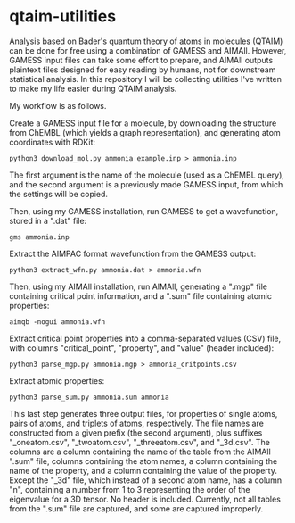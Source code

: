 # qtaim-utilities

Analysis based on Bader's quantum theory of atoms in molecules (QTAIM) can be done for free using a combination of GAMESS and AIMAll.
However, GAMESS input files can take some effort to prepare, and AIMAll outputs plaintext files designed for easy reading by humans, not for downstream statistical analysis.
In this repository I will be collecting utilities I've written to make my life easier during QTAIM analysis.

My workflow is as follows.

Create a GAMESS input file for a molecule, by downloading the structure from ChEMBL (which yields a graph representation), and generating atom coordinates with RDKit:

    python3 download_mol.py ammonia example.inp > ammonia.inp

The first argument is the name of the molecule (used as a ChEMBL query), and the second argument is a previously made GAMESS input, from which the settings will be copied.

Then, using my GAMESS installation, run GAMESS to get a wavefunction, stored in a ".dat" file:

    gms ammonia.inp

Extract the AIMPAC format wavefunction from the GAMESS output:

    python3 extract_wfn.py ammonia.dat > ammonia.wfn

Then, using my AIMAll installation, run AIMAll, generating a ".mgp" file containing critical point information, and a ".sum" file containing atomic properties:

    aimqb -nogui ammonia.wfn

Extract critical point properties into a comma-separated values (CSV) file, with columns "critical\_point", "property", and "value" (header included):

    python3 parse_mgp.py ammonia.mgp > ammonia_critpoints.csv

Extract atomic properties:

    python3 parse_sum.py ammonia.sum ammonia

This last step generates three output files, for properties of single atoms, pairs of atoms, and triplets of atoms, respectively.
The file names are constructed from a given prefix (the second argument), plus suffixes "\_oneatom.csv", "\_twoatom.csv", "\_threeatom.csv", and "\_3d.csv".
The columns are a column containing the name of the table from the AIMAll ".sum" file, columns containing the atom names, a column containing the name of the property, and a column containing the value of the property.
Except the "\_3d" file, which instead of a second atom name, has a column "n", containing a number from 1 to 3 representing the order of the eigenvalue for a 3D tensor.
No header is included.
Currently, not all tables from the ".sum" file are captured, and some are captured improperly.
